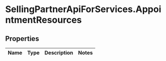 # SellingPartnerApiForServices.AppointmentResources

## Properties
Name | Type | Description | Notes
------------ | ------------- | ------------- | -------------


